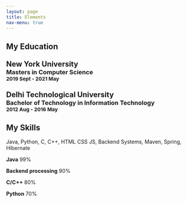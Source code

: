 ```yaml
---
layout: page
title: Elements
nav-menu: true
---
```


 <section id="about" class="parallax-section">
          <div class="container">
               <div class="row">

  <div class="col-md-6 col-sm-12">
                         <div class="color-white about-thumb">
                              <div class="wow fadeInUp section-title" data-wow-delay="0.4s">
                                   <h1>My Education</h1>
                              </div>
                              <div class="wow fadeInUp" data-wow-delay="0.8s">
                                   <div class="wow fadeInUp color-white media" data-wow-delay="0.6s">
                                        <div class="media-object media-left">
                                             <i class="fa fa-graduation-cap"></i>
                                        </div>
                                        <div class="media-body">
                                             <h3 class="media-heading"><big><strong>New York University</strong></big> <br/> Masters in Computer Science <br/>
                                                  <small>2019 Sept - 2021 May</small></h3>
                                        </div>
                                   </div>

  <div class="wow fadeInUp color-white media" data-wow-delay="0.8s">
                                        <div class="media-object media-left">
                                             <i class="fa fa-graduation-cap"></i>
                                        </div>
                                        <div class="media-body">
                                             <h3 class="media-heading"><big><strong>Delhi Technological University</strong></big> <br/> Bachelor of Technology in Information Technology <br/>
                                                  <small>2012 Aug - 2016 May</small>
                                             </h3>
                                           </div>
                                   </div>
                              </div>
                         </div>
                    </div>

  <div class="col-md-3 col-sm-6">
                         <div class="background-image about-img"></div>
                    </div>

  <div class="bg-yellow col-md-3 col-sm-6">
                         <div class="skill-thumb">
                              <div class="wow fadeInUp section-title color-white" data-wow-delay="0.4s">
                                   <h1>My Skills</h1>
                                   <p class="color-white">Java, Python, C, C++, HTML CSS JS, Backend Systems, Maven, Spring, Hibernate</p>
                              </div>

  <div class=" wow fadeInUp skills-thumb" data-wow-delay="0.6s">
                                   <strong>Java</strong>
                                   <span class="color-white pull-right">99%</span>
                                   <div class="progress">
                                        <div class="progress-bar progress-bar-primary" role="progressbar" aria-valuenow="99" aria-valuemin="0" aria-valuemax="100" style="width: 99%;"></div>
                                   </div>

  <strong>Backend processing</strong>
                                   <span class="color-white pull-right">90%</span>
                                   <div class="progress">
                                        <div class="progress-bar progress-bar-primary" role="progressbar" aria-valuenow="90" aria-valuemin="0" aria-valuemax="100" style="width: 90%;"></div>
                                   </div>

  <strong>C/C++</strong>
                                   <span class="color-white pull-right">80%</span>
                                   <div class="progress">
                                        <div class="progress-bar progress-bar-primary" role="progressbar" aria-valuenow="80" aria-valuemin="0" aria-valuemax="100" style="width: 80%;"></div>
                                   </div>

  <strong>Python</strong>
                                   <span class="color-white pull-right">70%</span>
                                   <div class="progress">
                                        <div class="progress-bar progress-bar-primary" role="progressbar" aria-valuenow="80" aria-valuemin="0" aria-valuemax="100" style="width: 80%;"></div>
                                   </div>
                              </div>

  </div>
                    </div>

  </div>
          </div>
     </section>
